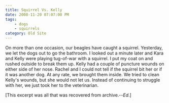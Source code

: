 ```yaml
---
title: Squirrel Vs. Kelly
date: 2008-11-20 07:07:00 PM
tags:
    - dogs
    - squirrels
category: Old Site
---
```


On more than one occasion, our beagles have caught a squirrel. Yesterday, we let the dogs out to go the bathroom. I looked out a minute later and Kara and Kelly were playing tug-of-war with a squirrel. I put my coat on and rushed outside to break them up. Kelly had a couple of puncture wounds on either side of her nose. Rachel and I could not tell if the squirrel bit her or if it was another dog. At any rate, we brought them inside. We tried to clean Kelly's wounds, but she would not let us. Instead of continuing to struggle with her, we just took her to the veterinarian.

[This excerpt was all that was recovered from archive.--*Ed*.]

